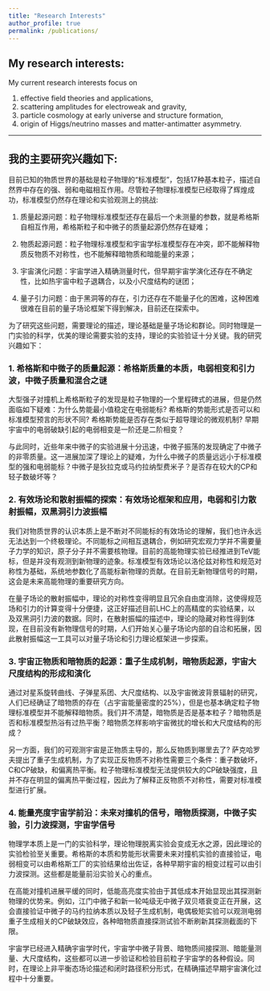 ```yaml
---
title: "Research Interests"
author_profile: true
permalink: /publications/
---
```


## My research interests: 

My current research interests focus on 

1. effective field theories and applications,
2. scattering amplitudes for electroweak and gravity,
3. particle cosmology at early universe and structure formation,
4. origin of Higgs/neutrino masses and matter-antimatter asymmetry.



<!--

the **effective field theories** framework and application at the particle, hadronic, and nuclear levels, to answer questions of the Higgs and neutrino masses and potential, the matter-antimatter asymmetry, and dark matter nature.

1. The energy frontier: Higgs Boson to explain origin of mass and matter

2. The intensity frontier: neutrino to explain origin of mass and matter

3. The cosmic frontier: dark matter to explain the early universe

4. Effective Field Theories: interplay among particle, hadronic and nuclear physics

to answer the following important questions:

1. Origin of masses: why the Higgs boson mass is stabilized at the electroweak scale, and why the neutrino masses are so tiny? The Higgs self-interaction coupling (the last-missed parameter), is still not determined yet. 

2. Origin of matter: the standard model cannot explain the observed 5% ordinary matter (the matter antimatter asymmetry). It also fails to explain the dark matter and dark energy, around 95% of the matter density in the standard model of cosmology.

3. Scale of new physics: although many null experimental results, we are always curious to know the scale of new physics. Effective field theory provides a framework to study new physics without new particles even new physics scale is unknown.
-->




--------------------------------



## 我的主要研究兴趣如下:


目前已知的物质世界的基础是粒子物理的“标准模型”，包括17种基本粒子，描述自然界中存在的强、弱和电磁相互作用。尽管粒子物理标准模型已经取得了辉煌成功，标准模型仍然存在理论和实验观测上的挑战:

1. 质量起源问题：粒子物理标准模型还存在最后一个未测量的参数，就是希格斯自相互作用，希格斯粒子和中微子的质量起源仍然存在疑难；

2. 物质起源问题：粒子物理标准模型和宇宙学标准模型存在冲突，即不能解释物质反物质不对称性，也不能解释暗物质和暗能量的来源；
   
3. 宇宙演化问题：宇宙学进入精确测量时代，但早期宇宙学演化还存在不确定性，比如热宇宙中粒子退耦合，以及小尺度结构的谜团；
 
4. 量子引力问题：由于黑洞等的存在，引力还存在不能量子化的困难，这种困难很难在目前的量子场论框架下得到解决，目前还在探索中。

为了研究这些问题，需要理论的描述，理论基础是量子场论和群论。同时物理是一门实验的科学，优美的理论需要实验的支持，理论的实验验证十分关键。我的研究兴趣如下：

### 1. 希格斯和中微子的质量起源：希格斯质量的本质，电弱相变和引力波，中微子质量和混合之谜

大型强子对撞机上希格斯粒子的发现是粒子物理的一个里程碑式的进展，但是仍然面临如下疑难：为什么势能最小值稳定在电弱能标? 希格斯的势能形式是否可以和标准模型预言的形状不同?  希格斯势能是否存在类似于超导理论的微观机制?  早期宇宙中的电弱破缺引起的电弱相变是一阶还是二阶相变？

与此同时，近些年来中微子的实验进展十分迅速，中微子振荡的发现确定了中微子的非零质量。这一进展加深了理论上的疑难，为什么中微子的质量远远小于标准模型的强和电弱能标？中微子是狄拉克或马约拉纳型费米子？是否存在较大的CP和轻子数破坏等？

### 2. 有效场论和散射振幅的探索：有效场论框架和应用，电弱和引力散射振幅，双黑洞引力波振幅

我们对物质世界的认识本质上是不断对不同能标的有效场论的理解，我们也许永远无法达到一个终极理论。不同能标之间相互退耦合，例如研究宏观力学并不需要量子力学的知识，原子分子并不需要核物理。目前的高能物理实验已经推进到TeV能标，但是并没有观测到新物理的迹象。标准模型有效场论以洛伦兹对称性和规范对称性为基础，系统地参数化了高能标新物理的贡献。在目前无新物理信号的时期，这会是未来高能物理的重要研究方向。

在量子场论的散射振幅中，理论的对称性变得明显且冗余自由度消除，这使得规范场和引力的计算变得十分便捷，这正好描述目前LHC上的高精度的实验结果，以及双黑洞引力波的数据。同时，在散射振幅的描述中，理论的隐藏对称性得到体现，在目前没有新物理信号的时期，人们开始关心量子场论内部的自洽和拓展，因此散射振幅这一工具可以对量子场论和引力理论框架进一步探索。

<!-- 对称性虽然在高能新物理中起主导作用，可是现实世界是不断发生对称性破缺的结果，任何对称性破缺的理论都可以用手征有效场论来描述，例如复合希格斯、电弱手征理论、QCD低能手征微扰论，这些描述加深我们对希格斯粒子的本质、低能介子核子动力学等的理解。同样地，在早期宇宙，各种不同的粒子不断从热平衡中脱离出来，因此非平衡态场论描述和闭时路径积分形式，在早期宇宙演化过程中十分重要。-->

### 3. 宇宙正物质和暗物质的起源：重子生成机制，暗物质起源，宇宙大尺度结构的形成和演化

通过对星系旋转曲线、子弹星系团、大尺度结构、以及宇宙微波背景辐射的研究，人们已经确证了暗物质的存在（占宇宙能量密度的25%），但是也基本确定粒子物理标准模型并不能解释暗物质。我们并不清楚，暗物质是否是基本粒子？暗物质是否和标准模型热浴有过热平衡？暗物质怎样影响宇宙微扰的增长和大尺度结构的形成？

另一方面，我们的可观测宇宙是正物质主导的，那么反物质到哪里去了? 萨克哈罗夫提出了重子生成机制，为了实现正反物质不对称性需要三个条件：重子数破坏，C和CP破缺，和偏离热平衡。粒子物理标准模型无法提供较大的CP破缺强度，且并不存在明显的偏离热平衡过程，因此为了解释正反物质不对称性，需要对标准模型进行扩展。

### 4. 能量亮度宇宙学前沿：未来对撞机的信号，暗物质探测，中微子实验，引力波探测，宇宙学信号

物理学本质上是一门的实验科学，理论物理脱离实验会变成无水之源，因此理论的实验检验至关重要。希格斯的本质和势能形状需要未来对撞机实验的直接验证，电弱相变可以由希格斯工厂的实验结果给出佐证，各种早期宇宙的相变过程可以由引力波探测。这些都是能量前沿实验关心的重点。

在高能对撞机进展平缓的同时，低能高亮度实验由于其低成本开始显现出其探测新物理的优势来。例如，江门中微子和新一轮吨级无中微子双贝塔衰变正在开展，这会直接验证中微子的马约拉纳本质以及轻子生成机制，电偶极矩实验可以观测电弱重子生成相关的CP破缺效应，各种暗物质直接探测试验不断刷新其探测截面的下限。

宇宙学已经进入精确宇宙学时代，宇宙学中微子背景、暗物质间接探测、暗能量测量、大尺度结构，这些都可以进一步验证和检验目前粒子宇宙学的各种假设。同时，在理论上非平衡态场论描述和闭时路径积分形式，在精确描述早期宇宙演化过程中十分重要。




<!--
### 1. 希格斯和中微子的质量起源：希格斯本质和势能，电弱相变和引力波，超对称/复合/额外维

大型强子对撞机（LHC）上希格斯粒子的发现是粒子物理的一个里程碑式的进展。目前，希格斯粒子的质量和性质，已经被测量到很高的精度且和标准模型的预言基本一致。但是，LHC还没有确定希格斯粒子的自相互作用，因此也就不能确定希格斯的势能形式。希格斯物理仍然面临如下疑难：为什么势能最小值稳定在电弱能标?  希格斯的势能形式是否可以和标准模型预言的形状不同?  希格斯势能是否存在类似于超导理论的微观机制?  早期宇宙中的电弱破缺引起的电弱相变是一阶还是二阶相变？

与此同时，近些年来中微子的实验进展十分迅速，中微子振荡的发现确定了中微子的非零质量，这是目前唯一可以确定的对标准模型的扩展。这一进展加深了理论上的疑难，为什么中微子的质量远远小于标准模型的强和电弱能标，中微子是狄拉克或马约拉纳型费米子，是否存在较大的CP和轻子数破坏等。

### 2. 有效场论理论框架：标准模型有效场论，手征有效场论，非平衡量子场论及宇宙学应用

我们对物质世界的认识本质上是不断对不同能标的有效场论的理解，我们也许永远无法达到一个终极理论。不同能标之间相互退耦合，例如研究宏观力学并不需要量子力学的知识，原子分子并不需要核物理。目前的高能物理实验已经推进到TeV能标，但是并没有观测到新物理的迹象。标准模型有效场论以洛伦兹对称性和规范对称性为基础，系统地参数化了高能标新物理的贡献。在目前无新物理信号的时期，这会是未来高能物理的重要研究方向。

对称性虽然在高能新物理中起主导作用，可是现实世界是不断发生对称性破缺的结果，任何对称性破缺的理论都可以用手征有效场论来描述，例如复合希格斯、电弱手征理论、QCD低能手征微扰论，这些描述加深我们对希格斯粒子的本质、低能介子核子动力学等的理解。同样地，在早期宇宙，各种不同的粒子不断从热平衡中脱离出来，因此非平衡态场论描述和闭时路径积分形式，在早期宇宙演化包括重子轻子生成，非热暗物质等过程中十分重要。

### 3. 宇宙正物质和暗物质的起源：重子轻子生成，非热暗物质/惰性中微子/轴子，及其宇宙学

通过对星系旋转曲线、子弹星系团、大尺度结构、以及宇宙微波背景辐射的研究，人们已经确证了暗物质的存在（占宇宙能量密度的25%），但是也基本确定粒子物理标准模型并不能解释暗物质。我们并不清楚，暗物质是否是基本粒子，暗物质是否和标准模型热浴有过热平衡，暗物质怎样影响宇宙微扰的增长和大尺度结构的形成？

另一方面，我们的可观测宇宙是正物质主导的，那么反物质到哪里去了? 萨克哈罗夫提出了重子生成机制，为了实现正反物质不对称性需要三个条件：重子数破坏，C和CP破缺，和偏离热平衡。粒子物理标准模型无法提供较大的CP破缺强度，且并不存在明显的偏离热平衡过程，因此为了解释正反物质不对称性，需要对标准模型进行扩展，希格斯粒子和中微子是解决重子生成问题的主流机制。

### 4. 能量和亮度前沿：对撞机信号，暗物质直接探测/中微子相干散射，无中微子双贝塔衰变

物理学本质上是一门的实验科学，理论物理脱离实验会变成无水之源，因此理论的实验检验至关重要。希格斯的本质和势能形状需要未来对撞机实验的直接验证，电弱相变可以由希格斯工厂的实验结果给出佐证，实验的不同信号可以用来区分不同的新物理模型。这些都是能量前沿实验关心的重点。

在高能对撞机进展平缓的同时，低能高亮度实验由于其低成本开始显现出其探测新物理的优势来。各种暗物质直接探测试验不断刷新其探测截面的下限，中微子相干散射作为背景的重要性凸显出来。新一轮吨级无中微子双贝塔衰变正在开展，这会直接验证中微子的马约拉纳本质以及轻子生成机制，电偶极矩实验可以观测电弱重子生成相关的CP破缺效应。


目前已知的物质世界的基础是粒子物理的“标准模型”，包括17种基本粒子，描述自然界中存在的强、弱和电磁相互作用。尽管粒子物理标准模型已经取得了辉煌成功，标准模型仍然存在理论和实验观测上的挑战:

1. 质量起源问题：标准模型还存在最后一个未测量的参数，就是希格斯自相互作用；希格斯粒子和中微子的质量起源仍然存在疑难；

2. 物质起源问题：粒子物理标准模型不能解释物质反物质不对称性，也不能解释暗物质的来源。

为了研究这些问题，需要理论的描述，理论基础是量子场论和群论。同时物理是一门实验的科学，优美的理论需要实验的支持，理论的实验验证十分关键。我的研究兴趣如下：

### 1. 希格斯和中微子的质量起源：希格斯本质和势能，电弱相变和引力波，超对称/复合/额外维

大型强子对撞机上希格斯粒子的发现是粒子物理的一个里程碑式的进展，但是仍然面临如下疑难：为什么势能最小值稳定在电弱能标? 希格斯的势能形式是否可以和标准模型预言的形状不同?  希格斯势能是否存在类似于超导理论的微观机制?  早期宇宙中的电弱破缺引起的电弱相变是一阶还是二阶相变？

与此同时，近些年来中微子的实验进展十分迅速，中微子振荡的发现确定了中微子的非零质量。这一进展加深了理论上的疑难，为什么中微子的质量远远小于标准模型的强和电弱能标？中微子是狄拉克或马约拉纳型费米子？是否存在较大的CP和轻子数破坏等？

### 2. 有效场论理论框架：标准模型有效场论，手征有效场论，非平衡量子场论及宇宙学应用

我们对物质世界的认识本质上是不断对不同能标的有效场论的理解，我们也许永远无法达到一个终极理论。不同能标之间相互退耦合，例如研究宏观力学并不需要量子力学的知识，原子分子并不需要核物理。目前的高能物理实验已经推进到TeV能标，但是并没有观测到新物理的迹象。标准模型有效场论以洛伦兹对称性和规范对称性为基础，系统地参数化了高能标新物理的贡献。在目前无新物理信号的时期，这会是未来高能物理的重要研究方向。

对称性虽然在高能新物理中起主导作用，可是现实世界是不断发生对称性破缺的结果，任何对称性破缺的理论都可以用手征有效场论来描述，例如复合希格斯、电弱手征理论、QCD低能手征微扰论，这些描述加深我们对希格斯粒子的本质、低能介子核子动力学等的理解。同样地，在早期宇宙，各种不同的粒子不断从热平衡中脱离出来，因此非平衡态场论描述和闭时路径积分形式，在早期宇宙演化过程中十分重要。

### 3. 宇宙正物质和暗物质的起源：重子轻子生成，非热暗物质/惰性中微子/轴子，及其宇宙学

通过对星系旋转曲线、子弹星系团、大尺度结构、以及宇宙微波背景辐射的研究，人们已经确证了暗物质的存在（占宇宙能量密度的25%），但是也基本确定粒子物理标准模型并不能解释暗物质。我们并不清楚，暗物质是否是基本粒子？暗物质是否和标准模型热浴有过热平衡？暗物质怎样影响宇宙微扰的增长和大尺度结构的形成？

另一方面，我们的可观测宇宙是正物质主导的，那么反物质到哪里去了? 萨克哈罗夫提出了重子生成机制，为了实现正反物质不对称性需要三个条件：重子数破坏，C和CP破缺，和偏离热平衡。粒子物理标准模型无法提供较大的CP破缺强度，且并不存在明显的偏离热平衡过程，因此为了解释正反物质不对称性，需要对标准模型进行扩展。

### 4. 能量和亮度前沿：对撞机信号，暗物质直接探测/中微子相干散射，无中微子双贝塔衰变

物理学本质上是一门的实验科学，理论物理脱离实验会变成无水之源，因此理论的实验检验至关重要。希格斯的本质和势能形状需要未来对撞机实验的直接验证，电弱相变可以由希格斯工厂的实验结果给出佐证，实验的不同信号可以用来区分不同的新物理模型。这些都是能量前沿实验关心的重点。

在高能对撞机进展平缓的同时，低能高亮度实验由于其低成本开始显现出其探测新物理的优势来。例如，新一轮吨级无中微子双贝塔衰变正在开展，这会直接验证中微子的马约拉纳本质以及轻子生成机制，电偶极矩实验可以观测电弱重子生成相关的CP破缺效应，各种暗物质直接探测试验不断刷新其探测截面的下限。


-->





<!--(1) Origin of Higgs mass and neutrino masses:

* nature of Higgs (elementary/composite), shape and origin of Higgs potential
* electroweak phase transition, its collider and gravitational wave signal
* model building: neutral naturalness/composite Higgs, susy/extra dimension


(2) Effective field theory framework:

* standard model effective field theory with Lorentz, gauge, BL, CP symmetries
* chiral effective field theories for composite Higgs, electroweak and QCD chiral Lagrangian
* quantum Boltzmann equation within non-equilibrium quantum field theory

(3) Origin of matter and dark matter:

* thermal and non-thermal dark matter: WIMP, sterile neutrino, axion, and superlight field
* cosmological implications on cosmological perturbation, large scale structure and halo
* electroweak baryogenesis and leptogenesis, baryon and lepton number and CP violation

(4) Energy and Intensity frontiers:

* collider phenomenology, novel observables, and model discriminations
* dark matter direct detection and coherent neutrino elastic scattering
* neutrinoless double bete decay and electric dipole moment experiments 

the standard model has become established as a well-tested physics theory.  

 everything in the universe is found to be made from a few basic building blocks called fundamental particles, governed by four fundamental forces.

is currently the best theory to describe the most basic building blocks of the universe. Over time and through many experiments, the Standard Model has become established as a well-tested physics theory. Developed in the early 1970s, it has successfully explained almost all experimental results and precisely predicted a wide variety of phenomena.

Theoretical investigation: 

framework and application at the particle, hadronic, and nuclear levels. To provide a logic and pedagogical description, I will start my interests on answering the above unsolved questions. 




## 主持和新的Funding情况：

1. 基金委面上项目（2024.01-2028.12）：弱作用轻粒子的有效场论以及低能探测

2. 基金委优青项目（2021.01-2023.12）：超出标准模型的新物理（主持，结题）

3. 科技部重点研发计划（2021.12-2025.11）：空间微重力环境下极低温原子的奇异物理特性研究（参与，负责人：易俗）

4. 国家重点研发计划“引力波探测”重点专项（2020.12-2025.11）：引力波宇宙学波源物理研究（参与，负责人：郭宗宽）




1. 基金委面上项目（2019.01-2022.12）：中性自然性模型的对撞机和宇宙学检验（主持，今年年底结题）



1. 基金委面上项目（2019.01-2022.12）：中性自然性模型的对撞机和宇宙学检验（主持，今年年底结题）



3. 科技部重点研发计划（2021.12-2025.11）：空间微重力环境下极低温原子的奇异物理特性研究（参与，负责人：易俗）



4. 中国科学院青年科学团队（2021.06-2026.05）：物质和暗物质起源（负责人：舒菁、于江浩）






电子讲义(～160页)




The standard model of particle physics provides a well-established theory to describe the most basic building blocks of the universe called fundamental particles, governed by four fundamental forces. Over time and through many experiments, it has successfully explained almost all experimental results and precisely predicted a wide variety of phenomena. Despite its success, there are important questions that it does not answer:

1. Origin of masses: why the Higgs boson mass is stabilized at the electroweak scale, and why the neutrino masses are so tiny? The Higgs self-interaction coupling (the last-missed parameter), is still not determined yet. 

2. Origin of matter: the standard model cannot explain the observed 5% ordinary matter (the matter antimatter asymmetry). It also fails to explain the dark matter and dark energy, around 95% of the matter density in the standard model of cosmology.

3. Scale of new physics: although many null experimental results, we are always curious to know the scale of new physics. Effective field theory provides a framework to study new physics without new particles even new physics scale is unknown.

To understand our universe and investigate these questions, we rely on two solid theoretical frameworks: quantum field theory, and general relativity. On the other hand, we know physics is essentially an experimental science: a beautify theory, with predictions, needs to be supported by various experimental evidences. My current research interests focus on the **effective field theories** framework and application at the particle, hadronic, and nuclear levels, to answer questions of the Higgs and neutrino masses and potential, the matter-antimatter asymmetry, and dark matter nature.



### 1. The energy frontier: Higgs Boson to explain origin of mass and matter


The discovery of the Higgs boson at the large hadron collider (LHC) is a milestone in the history of particle physics. The properties of the Higgs boson, such as the mass, width, and couplings, have been measured very precisely and agree with the predictions from the standard model within experimental error-bar. However, the Higgs self-interaction coupling is still not observed within 5 sigma confidence level at the LHC run II, and thus the shape of the Higgs potential still cannot be determined. The Higgs boson physics still has the following puzzles: (1) why the Higgs boson vacuum expectation value is stabilized at the electroweak scale, instead of the Planck scale? (2) Can the shape of the Higgs potential be different from the prediction from the standard model? (3) Whether a microscopic mechanism similar to superconductor exists in the Higgs mechanism? (4) Is the electroweak phase transition in the early universe the second order (cross-over) or the first order? (5) Can the Higgs boson provide successful baryogenesis mechanism, electroweak baryogenesis and how to test this mechanism? To answer these questions, we rely on the experimental data from colliders, such as large hadron collider, and future lepton colliders. The shape of the Higgs potential, and the phase transition pattern can be verified at the future Higgs factory. 




### 2. The intensity frontier: neutrino to explain origin of mass and matter


The neutrino oscillation, observed by the SuperK and SNO, shows that neutrinos are massive particle, which provides the first firm evidence of beyond the standard model. Currently neutrino physics has vast experimental progress because of many on-going/planned neutrino experiments: NoVA/Dune, T2K/T2HK, etc. However, these experimental results can still not address theoretical puzzles from the tiny neutrino masses: (1) why neutrino masses are far smaller than the proton mass and the electron mass? (2) Are neutrinos Dirac or Majorana-type fermion? (3) Whether the lepton number is violated? (4) Whether there are large CP violation in the neutrino sector? (5) Can the neutrino provide successful baryogenesis mechanism, the leptogenesis, and how to test this mechanism? These question can be answered by the low-energy but high-luminosity experiments, such as neutrino-less double beta decay, neutrino long and short baseline, nuclear electric dipole moment, neutron-antineutron oscillation, etc. These experiments have relatively lower cost and would be one of the important directions in future. 






### 3. The cosmic frontier: dark matter to explain the early universe


The existence of a vast amount of dark matter in the Universe is supported by many astrophysical and cosmological observations. The latest CMB measurements indicate that it constitutes approximately a 27% of the Universe energy density. Given that the standard model of particle physics does not contain any viable candidate to account for it, dark matter, if it is a fundamental particle,  can be regarded as one of the clearest hints of new physics. Currently all the evidences of dark matter comes from its gravitational interaction, and we do not know any info on its particle nature. Thus there are lots of questions related to its particle nature: (1) Is the dark matter fundamental particle? (2) If so, what is its properties, such as spin, mass and couplings? (3) Whether dark matter ever has thermal equilibrium with the standard model particles?  (4) Whether the dark matter is cold or warm after it freeze-out or freeze-in? (5) How dark matter affects the growth of the cosmological perturbation and the structure formation? To address dark matter's particle nature, the  underground direct detection experiments are running to exclude more and more parameter regions for the wimp particle. On the other hand, the light dark matter, which is easy to escape from the direct detection, provide richer cosmological signatures in the cosmic microwave background and Lyman alpha forests, and so on.  






 
### 4. Effective Field Theories: interplay among particle, hadronic and nuclear physics


Problems with separated scales often appear in nature, and we intuitively know that it is most convenient to only work with degrees of freedom that are relevant for a particular scale. You never worry about physics of the atoms when designing bridges, nor try to track each and every molecule of a gas through phase space. As modern view of quantum field theory, effective field theory (EFT) is a successful paradigm to understand particle physics at different scales: most of the details of small distance physics are irrelevant for the description of longer-distance phenomena. EFT is a tool which has been applied to, but not limited to, new physics beyond the standard model (SMEFT), chiral symmetry breaking (chiral EFT) and heavy particle EFT at the hadronic and nuclear scale, and effective description of quantum gravity (gravity EFT), etc. The null experimental data at the LHC motivate us adapt the SMEFT-LEFT-ChiralPT-nuclearEFT pipeline to describe new physics effects at various scales: the Higgs - top quark - W/Z boson physics at the electroweak scale, the bottom - charm - kaon physics at the hadronic scale, and the nucleon - pion - nuclear physics at the nuclear scale. The low energy probe of high energy physics gives us an interplay among several different scales and is thus quite suitable to be implemented in the EFT framework.   

-->
